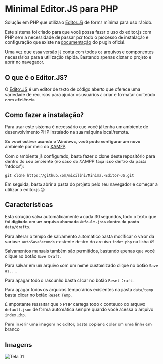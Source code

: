 # Minimal Editor.JS para PHP

Solução em PHP que utiliza o [Editor.JS](https://github.com/codex-team/editor.js) de forma mínima para uso rápido.

Este sistema foi criado para que você possa fazer o uso do editor.js com PHP sem a necessidade de passar por todo o processo de instalação e configuração que existe na [documentação](https://editorjs.io/getting-started/) do plugin oficial.

Uma vez que essa versão já conta com todos os arquivos e componentes necessários para a utilização rápida. Bastando apenas clonar o projeto e abrir no navegador.

## O que é o Editor.JS?

O [Editor.JS](https://github.com/codex-team/editor.js) é um editor de texto de código aberto que oferece uma variedade de recursos para ajudar os usuários a criar e formatar conteúdo com eficiência.

## Como fazer a instalação?

Para usar este sistema é necessário que você já tenha um ambiente de desenvolvimento PHP instalado na sua máquina local/remota.

Se você estiver usando o Windows, você pode configurar um novo ambiente por meio do [XAMPP](https://www.apachefriends.org/pt_br/index.html).

Com o ambiente já configurado, basta fazer o clone deste repositório para dentro do seu ambiente (no caso do XAMPP faça isso dentro da pasta 'htdocs'):

```git clone https://github.com/micilini/Minimal-Editor-JS.git```

Em seguida, basta abrir a pasta do projeto pelo seu navegador e começar a utilizar o editor.js 😍

## Características

Esta solução salva automáticamente a cada 30 segundos, todo o texto que foi digitado em um arquivo chamado ```default.json``` dentro da pasta ```data/drafts```.

Para alterar o tempo de salvamento automático basta modificar o valor da variável ```autoSaveSeconds``` existente dentro do arquivo ```index.php``` na linha ```65```.

Salvamentos manuais também são permitidos, bastando apenas que você clique no botão ```Save Draft```.

Para salvar em um arquivo com um nome customizado clique no botão ```Save as...```.

Para apagar todo o rascunho basta clicar no botão ```Reset Draft```.

Para apagar todos os arquivos temporários existentes na pasta ```data/temp``` basta clicar no botão ```Reset Temp```.

É importante ressaltar que o PHP carrega todo o conteúdo do arquivo ```default.json``` de forma automática sempre quando você acessa o arquivo ```index.php```.

Para inserir uma imagem no editor, basta copiar e colar em uma linha em branco.

## Imagens

![Tela 01](http://micilini.com/assets/img/Minimal-Editor-JS.png)




